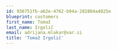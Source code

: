 ```yaml
---
id: 936751fb-a62e-4762-b94a-282804a4025e
blueprint: customers
first_name: Tomaž
last_name: Irgolič
email: adrijana.mlakar@var.si
title: 'Tomaž Irgolič'
---
```

